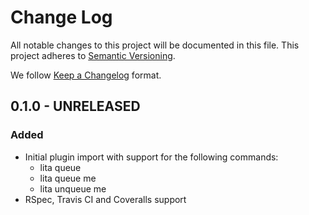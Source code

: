 # Change Log
All notable changes to this project will be documented in this file.
This project adheres to [Semantic Versioning](http://semver.org/).

We follow [Keep a Changelog](http://keepachangelog.com/) format.

## 0.1.0 - UNRELEASED
### Added
- Initial plugin import with support for the following commands:
  * lita queue
  * lita queue me
  * lita unqueue me
- RSpec, Travis CI and Coveralls support
